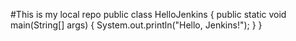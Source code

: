 #This is my local repo
public class HelloJenkins {
    public static void main(String[] args) {
        System.out.println("Hello, Jenkins!");
    }
}
